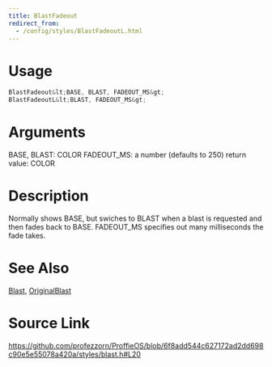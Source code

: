 ```yaml
---
title: BlastFadeout
redirect_from:
  - /config/styles/BlastFadeoutL.html
---
```


# Usage
```cpp
BlastFadeout&lt;BASE, BLAST, FADEOUT_MS&gt;
BlastFadeoutL&lt;BLAST, FADEOUT_MS&gt;
```

# Arguments
BASE, BLAST: COLOR
FADEOUT_MS: a number (defaults to 250)
return value: COLOR

# Description
Normally shows BASE, but swiches to BLAST when a blast
is requested and then fades back to BASE. FADEOUT_MS
specifies out many milliseconds the fade takes.

# See Also
[Blast](/config/styles/Blast.html), [OriginalBlast](/config/styles/OriginalBlast.html)

# Source Link
https://github.com/profezzorn/ProffieOS/blob/6f8add544c627172ad2dd698c90e5e55078a420a/styles/blast.h#L20
